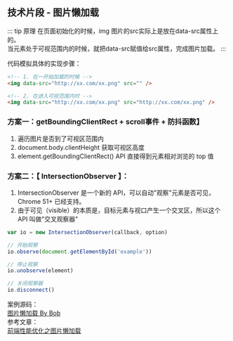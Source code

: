 ## 技术片段 - 图片懒加载
::: tip 原理
在页面初始化的时候，img 图片的src实际上是放在data-src属性上的。<br/>
当元素处于可视范围内的时候，就把data-src赋值给src属性，完成图片加载。
:::

代码模拟具体的实现步骤：
```html
<!-- 1. 在一开始加载的时候 -->
<img data-src="http://xx.com/xx.png" src="" />

<!-- 2. 在进入可视范围内时 -->
<img data-src="http://xx.com/xx.png" src="http://xx.com/xx.png" />
```

### 方案一：getBoundingClientRect + scroll事件 + 防抖函数】
1. 遍历图片是否到了可视区范围内
2. document.body.clientHeight 获取可视区高度
3. element.getBoundingClientRect() API 直接得到元素相对浏览的 top 值

### 方案二：【 IntersectionObserver 】：
1. IntersectionObserver 是一个新的 API，可以自动"观察"元素是否可见，Chrome 51+ 已经支持。
2. 由于可见（visible）的本质是，目标元素与视口产生一个交叉区，所以这个 API 叫做"交叉观察器"
```js
var io = new IntersectionObserver(callback, option)

// 开始观察
io.observe(document.getElementById('example'))

// 停止观察
io.unobserve(element)

// 关闭观察器
io.disconnect()
```


案例源码：<br />
<a href="https://github.com/bobo88/project-basis/tree/main/img-lazy-load-basis" target="_blank">图片懒加载 By Bob</a><br />
参考文章：<br />
<a href="https://segmentfault.com/a/1190000038413073" target="_blank">前端性能优化之图片懒加载</a><br />
